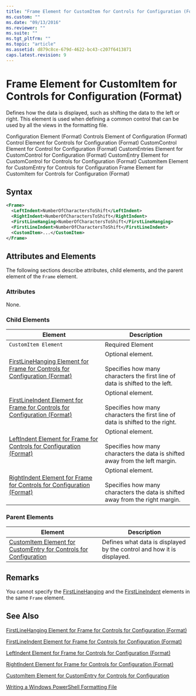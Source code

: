 ```yaml
---
title: "Frame Element for CustomItem for Controls for Configuration (Format) | Microsoft Docs"
ms.custom: ""
ms.date: "09/13/2016"
ms.reviewer: ""
ms.suite: ""
ms.tgt_pltfrm: ""
ms.topic: "article"
ms.assetid: d879c8ce-679d-4622-bc43-c207f6413871
caps.latest.revision: 9
---
```

# Frame Element for CustomItem for Controls for Configuration (Format)

Defines how the data is displayed, such as shifting the data to the left or right. This element is used when defining a common control that can be used by all the views in the formatting file.

Configuration Element (Format)
Controls Element of Configuration (Format)
Control Element for Controls for Configuration (Format)
CustomControl Element for Control for Configuration (Format)
CustomEntries Element for CustomControl for Configuration (Format)
CustomEntry Element for CustomControl for Controls for Configuration (Format)
CustomItem Element for CustomEntry for Controls for Configuration
Frame Element for CustomItem for Controls for Configuration (Format)

## Syntax

```xml
<Frame>
  <LeftIndent>NumberOfCharactersToShift</LeftIndent>
  <RightIndent>NumberOfCharactersToShift</RightIndent>
  <FirstLineHanging>NumberOfCharactersToShift</FirstLineHanging>
  <FirstLineIndent>NumberOfCharactersToShift</FirstLineIndent>
  <CustomItem>...</CustomItem>
</Frame>
```

## Attributes and Elements

The following sections describe attributes, child elements, and the parent element of the `Frame` element.

### Attributes

None.

### Child Elements

|Element|Description|
|-------------|-----------------|
|`CustomItem Element`|Required Element|
|[FirstLineHanging Element for Frame for Controls for Configuration (Format)](./firstlinehanging-element-for-frame-for-controls-for-configuration-format.md)|Optional element.<br /><br /> Specifies how many characters the first line of data is shifted to the left.|
|[FirstLineIndent Element for Frame for Controls for Configuration (Format)](./firstlineindent-element-for-frame-for-controls-for-configuration-format.md)|Optional element.<br /><br /> Specifies how many characters the first line of data is shifted to the right.|
|[LeftIndent Element for Frame for Controls for Configuration (Format)](./leftindent-element-for-frame-for-controls-for-configuration-format.md)|Optional element.<br /><br /> Specifies how many characters the data is shifted away from the left margin.|
|[RightIndent Element for Frame for Controls for Configuration (Format)](./rightindent-element-for-frame-for-controls-for-configuration-format.md)|Optional element.<br /><br /> Specifies how many characters the data is shifted away from the right margin.|

### Parent Elements

|Element|Description|
|-------------|-----------------|
|[CustomItem Element for CustomEntry for Controls for Configuration](./customitem-element-for-customentry-for-controls-for-configuration-format.md)|Defines what data is displayed by the control and how it is displayed.|

## Remarks

You cannot specify the [FirstLineHanging](./firstlinehanging-element-for-frame-for-controls-for-configuration-format.md) and the [FirstLineIndent](./firstlineindent-element-for-frame-for-controls-for-configuration-format.md) elements in the same `Frame` element.

## See Also

[FirstLineHanging Element for Frame for Controls for Configuration (Format)](./firstlinehanging-element-for-frame-for-controls-for-configuration-format.md)

[FirstLineIndent Element for Frame for Controls for Configuration (Format)](./firstlineindent-element-for-frame-for-controls-for-configuration-format.md)

[LeftIndent Element for Frame for Controls for Configuration (Format)](./leftindent-element-for-frame-for-controls-for-configuration-format.md)

[RightIndent Element for Frame for Controls for Configuration (Format)](./rightindent-element-for-frame-for-controls-for-configuration-format.md)

[CustomItem Element for CustomEntry for Controls for Configuration](./customitem-element-for-customentry-for-controls-for-configuration-format.md)

[Writing a Windows PowerShell Formatting File](./writing-a-powershell-formatting-file.md)
